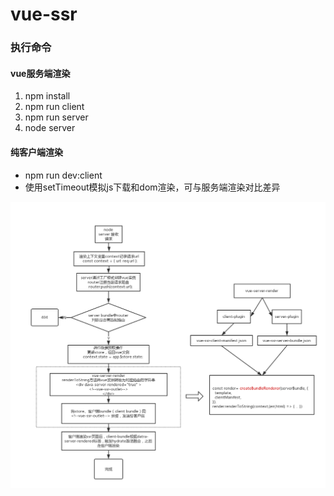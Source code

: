 # vue-ssr

### 执行命令

#### vue服务端渲染
1. npm install
2. npm run client
3. npm run server
4. node server

#### 纯客户端渲染
*  npm run dev:client
* 使用setTimeout模拟js下载和dom渲染，可与服务端渲染对比差异

![vue-ssr](./vue-ssr.png)
